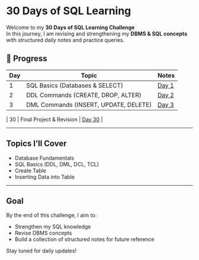 # 30 Days of SQL Learning

Welcome to my **30 Days of SQL Learning Challenge**  
In this journey, I am revising and strengthening my **DBMS & SQL concepts** with structured daily notes and practice queries.


## 📅 Progress

| Day | Topic | Notes |
|-----|-------|-------|
| 1   | SQL Basics (Databases & SELECT) | [Day 1](Day-1Installation/Installation.md) |
| 2   | DDL Commands (CREATE, DROP, ALTER) | [Day 2](Day-2Commands/Commands.md) |
| 3   | DML Commands (INSERT, UPDATE, DELETE) | [Day 3](Day-3Database/CreateTable.md) |


| 30  | Final Project & Revision | [Day 30](day30.md) |

---

##  Topics I’ll Cover
- Database Fundamentals  
- SQL Basics (DDL, DML, DCL, TCL)  
- Create Table
- Inserting Data into Table  

---

## Goal
By the end of this challenge, I aim to:
- Strengthen my SQL knowledge  
- Revise DBMS concepts  
- Build a collection of structured notes for future reference  



 Stay tuned for daily updates!

